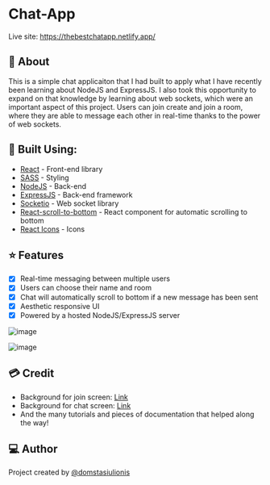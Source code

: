 # Chat-App
Live site: https://thebestchatapp.netlify.app/

## :receipt: About
This is a simple chat applicaiton that I had built to apply what I have recently been learning about NodeJS and ExpressJS. I also took this opportunity to expand on that knowledge by learning about web sockets, which were an important aspect of this project. Users can join create and join a room, where they are able to message each other in real-time thanks to the power of web sockets.

## :hammer: Built Using:
* [React](https://reactjs.org/) - Front-end library
* [SASS](https://sass-lang.com/) - Styling
* [NodeJS](https://nodejs.org/en/) - Back-end
* [ExpressJS](https://www.npmjs.com/package/express) - Back-end framework
* [Socketio](https://socket.io/) - Web socket library 
* [React-scroll-to-bottom](https://www.npmjs.com/package/react-scroll-to-bottom/) - React component for automatic scrolling to bottom
* [React Icons](https://react-icons.github.io/react-icons/) - Icons

## :star: Features
- [x] Real-time messaging between multiple users
- [x] Users can choose their name and room
- [x] Chat will automatically scroll to bottom if a new message has been sent
- [x] Aesthetic responsive UI
- [x] Powered by a hosted NodeJS/ExpressJS server

![image](https://user-images.githubusercontent.com/44949034/211891862-c2821565-dd10-4d01-8696-29e9a7420843.png)

![image](https://user-images.githubusercontent.com/44949034/211890982-acf6d5a5-6687-4668-8f0c-109e13bba901.png)

## :credit_card: Credit
- Background for join screen: [Link](https://codepen.io/P1N2O/pen/pyBNzX)
- Background for chat screen: [Link](https://codepen.io/kootoopas/pen/kGPoaB)
- And the many tutorials and pieces of documentation that helped along the way!

## :computer: Author
Project created by [@domstasiulionis](https://github.com/domstasiulionis)
